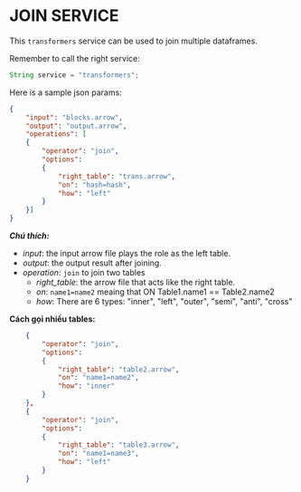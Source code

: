 # JOIN SERVICE

This `transformers` service can be used to join multiple dataframes.

Remember to call the right service:
```JAVA
String service = "transformers";
```


Here is a sample json params:

```JSON
{
    "input": "blocks.arrow",
    "output": "output.arrow",
    "operations": [
    {
        "operator": "join",
        "options":
        {
            "right_table": "trans.arrow",
            "on": "hash=hash",
            "how": "left"
        }
    }]
}
```

***Chú thích:***

- *input*: the input arrow file plays the role as the left table.
- *output*: the output result after joining.
- *operation*: `join` to join two tables
  - *right_table*: the arrow file that acts like the right table.
  - *on*: `name1=name2` meaing that ON Table1.name1 == Table2.name2
  - *how*: There are 6 types: "inner", "left", "outer", "semi", "anti", "cross"

**Cách gọi nhiều tables:**
```JSON
    {
        "operator": "join",
        "options":
        {
            "right_table": "table2.arrow",
            "on": "name1=name2",
            "how": "inner"
        }
    },
    {
        "operator": "join",
        "options":
        {
            "right_table": "table3.arrow",
            "on": "name1=name3",
            "how": "left"
        }
    }
```
